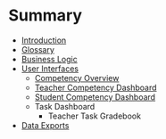 # Summary

* [Introduction](README.md)
* [Glossary](glossary.md)
* [Business Logic](business_logic.md)
* [User Interfaces](user_interfaces.md)
   * [Competency Overview](competency_overview.md)
   * [Teacher Competency Dashboard](teacher_view.md)
   * [Student Competency Dashboard](student_view.md)
   * Task Dashboard
       * Teacher Task Gradebook
* [Data Exports](data_exports.md)

